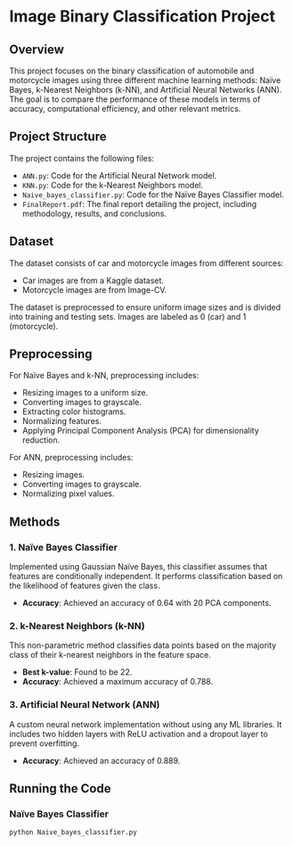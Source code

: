 # Image Binary Classification Project

## Overview

This project focuses on the binary classification of automobile and motorcycle images using three different machine learning methods: Naïve Bayes, k-Nearest Neighbors (k-NN), and Artificial Neural Networks (ANN). The goal is to compare the performance of these models in terms of accuracy, computational efficiency, and other relevant metrics.

## Project Structure

The project contains the following files:

- `ANN.py`: Code for the Artificial Neural Network model.
- `KNN.py`: Code for the k-Nearest Neighbors model.
- `Naive_bayes_classifier.py`: Code for the Naïve Bayes Classifier model.
- `FinalReport.pdf`: The final report detailing the project, including methodology, results, and conclusions.

## Dataset

The dataset consists of car and motorcycle images from different sources:
- Car images are from a Kaggle dataset.
- Motorcycle images are from Image-CV.

The dataset is preprocessed to ensure uniform image sizes and is divided into training and testing sets. Images are labeled as 0 (car) and 1 (motorcycle).

## Preprocessing

For Naïve Bayes and k-NN, preprocessing includes:
- Resizing images to a uniform size.
- Converting images to grayscale.
- Extracting color histograms.
- Normalizing features.
- Applying Principal Component Analysis (PCA) for dimensionality reduction.

For ANN, preprocessing includes:
- Resizing images.
- Converting images to grayscale.
- Normalizing pixel values.

## Methods

### 1. Naïve Bayes Classifier

Implemented using Gaussian Naïve Bayes, this classifier assumes that features are conditionally independent. It performs classification based on the likelihood of features given the class.

- **Accuracy**: Achieved an accuracy of 0.64 with 20 PCA components.

### 2. k-Nearest Neighbors (k-NN)

This non-parametric method classifies data points based on the majority class of their k-nearest neighbors in the feature space.

- **Best k-value**: Found to be 22.
- **Accuracy**: Achieved a maximum accuracy of 0.788.

### 3. Artificial Neural Network (ANN)

A custom neural network implementation without using any ML libraries. It includes two hidden layers with ReLU activation and a dropout layer to prevent overfitting.

- **Accuracy**: Achieved an accuracy of 0.889.

## Running the Code

### Naïve Bayes Classifier

```bash
python Naive_bayes_classifier.py
